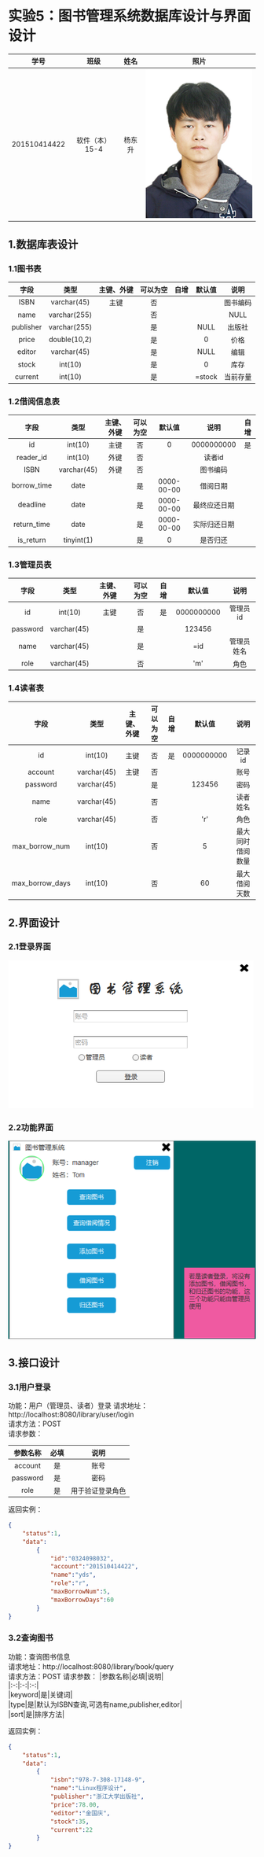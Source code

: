 # 实验5：图书管理系统数据库设计与界面设计

|学号|班级|姓名|照片|  
|:-:|:-:|:-:|:-:|  
|201510414422|软件（本）15-4|杨东升| ![](../ydswinter.jpg)|

## 1.数据库表设计


### 1.1图书表

|字段|类型|主键、外键|可以为空|自增|默认值|说明|  
|:-:|:-:|:-:|:-:|:-:|:-:|:-:|  
|ISBN|varchar(45)|主键|否|||图书编码|    
|name|varchar(255)||否|||NULL|书名|   
|publisher|varchar(255)||是||NULL|出版社|  
|price|double(10,2)||是||0|价格|   
|editor|varchar(45)||是||NULL|编辑|  
|stock|int(10)||是||0|库存|  
|current|int(10)||是||=stock|当前存量|

### 1.2借阅信息表

|字段|类型|主键、外键|可以为空|默认值|说明|自增|  
|:-:|:-:|:-:|:-:|:-:|:-:|:-:|  
|id|int(10)|主键|否|0|0000000000|是|  
|reader_id|int(10)|外键|否||读者id||  
|ISBN|varchar(45)|外键|否||图书编码||  
|borrow_time|date||是|0000-00-00|借阅日期||  
|deadline|date||是|0000-00-00|最终应还日期||  
|return_time|date||是|0000-00-00|实际归还日期||  
|is_return|tinyint(1)||是|0|是否归还||

### 1.3管理员表

|字段|类型|主键、外键|可以为空|自增|默认值|说明|  
|:-:|:-:|:-:|:-:|:-:|:-:|:-:|  
|id|int(10)|主键|否|是|0000000000|管理员id|  
|password|varchar(45)||是||123456|||  
|name|varchar(45)||是||=id|管理员姓名|  
|role|varchar(45)||否|| 'm' |角色|  


### 1.4读者表

|字段|类型|主键、外键|可以为空|自增|默认值|说明|  
|:-:|:-:|:-:|:-:|:-:|:-:|:-:|  
|id|int(10)|主键|否|是|0000000000|记录id|  
|account|varchar(45)|主键|否|||账号|  
|password|varchar(45)||是||123456|密码|  
|name|varchar(45)||否|||读者姓名|  
|role|varchar(45)||否|| 'r' |角色|  
|max_borrow_num|int(10)||否||5|最大同时借阅数量|  
|max_borrow_days|int(10)||否||60|最大借阅天数|  

## 2.界面设计

### 2.1登录界面

![](login.png)

### 2.2功能界面

![](function.png)

## 3.接口设计

### 3.1用户登录

功能：用户（管理员、读者）登录
请求地址：http://localhost:8080/library/user/login  
请求方法：POST  
请求参数：  

|参数名称|必填|说明|    
|:-:|:-:|:-:|  
|account|是|账号|  
|password|是|密码|  
|role|是|用于验证登录角色|  

返回实例：

```json
{
    "status":1,
    "data":
        {
            "id":"0324098032",
            "account":"201510414422",
            "name":"yds",
            "role":"r",
            "maxBorrowNum":5,
            "maxBorrowDays":60
        }
}
```

### 3.2查询图书

功能：查询图书信息  
请求地址：http://localhost:8080/library/book/query  
请求方法：POST
请求参数：
|参数名称|必填|说明|       
|:-:|:-:|:-:|  
|keyword|是|关键词|  
|type|是|默认为ISBN查询,可选有name,publisher,editor|  
|sort|是|排序方法|  



返回实例：


```json
{
    "status":1,
    "data":
        {
            "isbn":"978-7-308-17148-9",
            "name":"Linux程序设计",
            "publisher":"浙江大学出版社",
            "price":78.00,
            "editor":"金国庆",
            "stock":35,
            "current":22
        }
}
```

